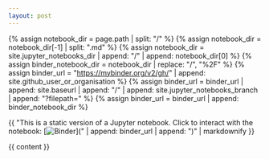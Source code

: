 ```yaml
---
layout: post
---
```


{% assign notebook_dir = page.path | split: "/" %}
{% assign notebook_dir = notebook_dir[-1] | split: ".md" %}
{% assign notebook_dir = site.jupyter_notebooks_dir | append: "/" | append: notebook_dir[0] %}
{% assign binder_notebook_dir = notebook_dir | replace: "/", "%2F" %}
{% assign binder_url = "https://mybinder.org/v2/gh/" | append: site.github_user_or_organisation %}
{% assign binder_url = binder_url | append: site.baseurl | append: "/" | append: site.jupyter_notebooks_branch | append: "?filepath=" %}
{% assign binder_url = binder_url | append: binder_notebook_dir %}

{{
   "This is a static version of a Jupyter notebook. Click to interact with the notebook: [![Binder](https://mybinder.org/badge_logo.svg)](" | append: binder_url | append: ")" | markdownify
}}

{{ content }}

